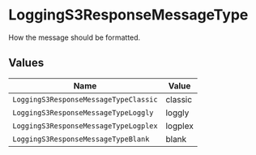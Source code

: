 # LoggingS3ResponseMessageType

How the message should be formatted.


## Values

| Name                                  | Value                                 |
| ------------------------------------- | ------------------------------------- |
| `LoggingS3ResponseMessageTypeClassic` | classic                               |
| `LoggingS3ResponseMessageTypeLoggly`  | loggly                                |
| `LoggingS3ResponseMessageTypeLogplex` | logplex                               |
| `LoggingS3ResponseMessageTypeBlank`   | blank                                 |